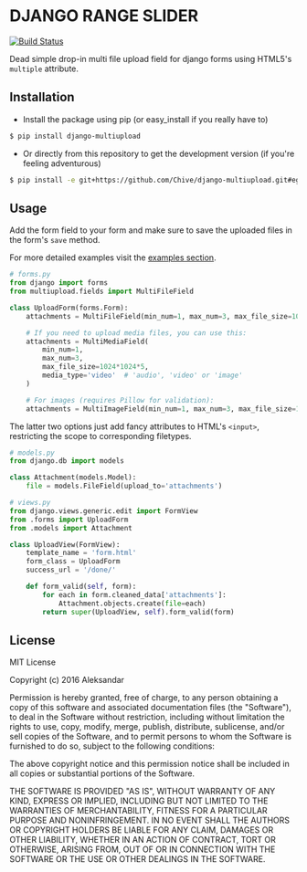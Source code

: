 # DJANGO RANGE SLIDER

<snippet>
  <content>

[![Build Status](https://travis-ci.org/Chive/django-multiupload.svg?branch=master)](https://travis-ci.org/Chive/django-multiupload)


Dead simple drop-in multi file upload field for django forms using HTML5's ``multiple`` attribute.

## Installation

* Install the package using pip (or easy_install if you really have to)

```bash
$ pip install django-multiupload
```

* Or directly from this repository to get the development version (if you're feeling adventurous)

```bash
$ pip install -e git+https://github.com/Chive/django-multiupload.git#egg=multiupload
```

## Usage

Add the form field to your form and make sure to save the uploaded files in the form's ``save`` method.

For more detailed examples visit the [examples section](https://github.com/Chive/django-multiupload/tree/master/examples).


```python
# forms.py
from django import forms
from multiupload.fields import MultiFileField

class UploadForm(forms.Form):
    attachments = MultiFileField(min_num=1, max_num=3, max_file_size=1024*1024*5)

    # If you need to upload media files, you can use this:
    attachments = MultiMediaField(
        min_num=1, 
        max_num=3, 
        max_file_size=1024*1024*5, 
        media_type='video'  # 'audio', 'video' or 'image'
    )

    # For images (requires Pillow for validation):
    attachments = MultiImageField(min_num=1, max_num=3, max_file_size=1024*1024*5)
```

The latter two options just add fancy attributes to HTML's `<input>`, restricting the scope to corresponding filetypes.

```python
# models.py
from django.db import models

class Attachment(models.Model):
    file = models.FileField(upload_to='attachments')

```

```python
# views.py
from django.views.generic.edit import FormView
from .forms import UploadForm
from .models import Attachment

class UploadView(FormView):
    template_name = 'form.html'
    form_class = UploadForm
    success_url = '/done/'

    def form_valid(self, form):
        for each in form.cleaned_data['attachments']:
            Attachment.objects.create(file=each)
        return super(UploadView, self).form_valid(form)

```

## License
MIT License

Copyright (c) 2016 Aleksandar

Permission is hereby granted, free of charge, to any person obtaining a copy
of this software and associated documentation files (the "Software"), to deal
in the Software without restriction, including without limitation the rights
to use, copy, modify, merge, publish, distribute, sublicense, and/or sell
copies of the Software, and to permit persons to whom the Software is
furnished to do so, subject to the following conditions:

The above copyright notice and this permission notice shall be included in all
copies or substantial portions of the Software.

THE SOFTWARE IS PROVIDED "AS IS", WITHOUT WARRANTY OF ANY KIND, EXPRESS OR
IMPLIED, INCLUDING BUT NOT LIMITED TO THE WARRANTIES OF MERCHANTABILITY,
FITNESS FOR A PARTICULAR PURPOSE AND NONINFRINGEMENT. IN NO EVENT SHALL THE
AUTHORS OR COPYRIGHT HOLDERS BE LIABLE FOR ANY CLAIM, DAMAGES OR OTHER
LIABILITY, WHETHER IN AN ACTION OF CONTRACT, TORT OR OTHERWISE, ARISING FROM,
OUT OF OR IN CONNECTION WITH THE SOFTWARE OR THE USE OR OTHER DEALINGS IN THE
SOFTWARE.

</content>
</snippet>
